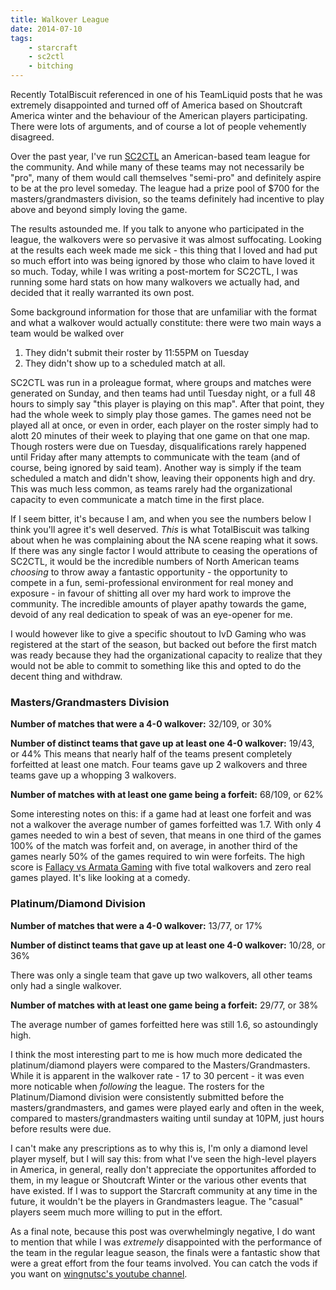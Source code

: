 ```yaml
---
title: Walkover League
date: 2014-07-10
tags:
    - starcraft
    - sc2ctl
    - bitching
---
```


Recently TotalBiscuit referenced in one of his TeamLiquid posts that he was extremely disappointed and turned off of America based on Shoutcraft America winter and the behaviour of the American players participating. There were lots of arguments, and of course a lot of people vehemently disagreed.

Over the past year, I've run [SC2CTL](http://sc2ctl.com/about) an American-based team league for the community. And while many of these teams may not necessarily be "pro", many of them would call themselves "semi-pro" and definitely aspire to be at the pro level someday. The league had a prize pool of $700 for the masters/grandmasters division, so the teams definitely had incentive to play above and beyond simply loving the game.

The results astounded me. If you talk to anyone who participated in the league, the walkovers were so pervasive it was almost suffocating. Looking at the results each week made me sick - this thing that I loved and had put so much effort into was being ignored by those who claim to have loved it so much. Today, while I was writing a post-mortem for SC2CTL, I was running some hard stats on how many walkovers we actually had, and decided that it really warranted its own post.

Some background information for those that are unfamiliar with the format and what a walkover would actually constitute: there were two main ways a team would be walked over

1. They didn't submit their roster by 11:55PM on Tuesday
2. They didn't show up to a scheduled match at all.

SC2CTL was run in a proleague format, where groups and matches were generated on Sunday, and then teams had until Tuesday night, or a full 48 hours to simply say "this player is playing on this map". After that point, they had the whole week to simply play those games. The games need not be played all at once, or even in order, each player on the roster simply had to alott 20 minutes of their week to playing that one game on that one map. Though rosters were due on Tuesday, disqualifications rarely happened until Friday after many attempts to communicate with the team (and of course, being ignored by said team). Another way is simply if the team scheduled a match and didn't show, leaving their opponents high and dry. This was much less common, as teams rarely had the organizational capacity to even communicate a match time in the first place.

If I seem bitter, it's because I am, and when you see the numbers below I think you'll agree it's well deserved. *This* is what TotalBiscuit was talking about when he was complaining about the NA scene reaping what it sows. If there was any single factor I would attribute to ceasing the operations of SC2CTL, it would be the incredible numbers of North American teams *choosing* to throw away a fantastic opportunity - the opportunity to compete in a fun, semi-professional environment for real money and exposure - in favour of shitting all over my hard work to improve the community. The incredible amounts of player apathy towards the game, devoid of any real dedication to speak of was an eye-opener for me.

I would however like to give a specific shoutout to IvD Gaming who was registered at the start of the season, but backed out before the first match was ready because they had the organizational capacity to realize that they would not be able to commit to something like this and opted to do the decent thing and withdraw.

### Masters/Grandmasters Division

**Number of matches that were a 4-0 walkover:** 32/109, or 30%

**Number of distinct teams that gave up at least one 4-0 walkover:** 19/43, or 44%
This means that nearly half of the teams present completely forfeitted at least one match. Four teams gave up 2 walkovers and three teams gave up a whopping 3 walkovers.

**Number of matches with at least one game being a forfeit:** 68/109, or 62%

Some interesting notes on this: if a game had at least one forfeit and was not a walkover the average number of games forfeitted was 1.7. With only 4 games needed to win a best of seven, that means in one third of the games 100% of the match was forfeit and, on average, in another third of the games nearly 50% of the games required to win were forfeits. The high score is [Fallacy vs Armata Gaming](http://sc2ctl.com/match/367) with five total walkovers and zero real games played. It's like looking at a comedy.

### Platinum/Diamond Division

**Number of matches that were a 4-0 walkover:** 13/77, or 17%

**Number of distinct teams that gave up at least one 4-0 walkover:** 10/28, or 36%

There was only a single team that gave up two walkovers, all other teams only had a single walkover.

**Number of matches with at least one game being a forfeit:** 29/77, or 38%

The average number of games forfeitted here was still 1.6, so astoundingly high.


I think the most interesting part to me is how much more dedicated the platinum/diamond players were compared to the Masters/Grandmasters. While it is apparent in the walkover rate - 17 to 30 percent - it was even more noticable when *following* the league. The rosters for the Platinum/Diamond division were consistently submitted before the masters/grandmasters, and games were played early and often in the week, compared to masters/grandmasters waiting until sunday at 10PM, just hours before results were due.

I can't make any prescriptions as to why this is, I'm only a diamond level player myself, but I will say this: from what I've seen the high-level players in America, in general, really don't appreciate the opportunites afforded to them, in my league or Shoutcraft Winter or the various other events that have existed. If I was to support the Starcraft community at any time in the future, it wouldn't be the players in Grandmasters league. The "casual" players seem much more willing to put in the effort.

As a final note, because this post was overwhelmingly negative, I do want to mention that while I was *extremely* disappointed with the performance of the team in the regular league season, the finals were a fantastic show that were a great effort from the four teams involved. You can catch the vods if you want on [wingnutsc's youtube channel](https://www.youtube.com/playlist?list=PLAWvVvFNESft_e75rTADMIbWjKbm-Lp1G).